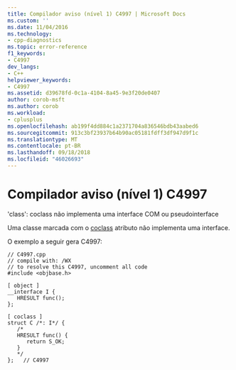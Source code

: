 ```yaml
---
title: Compilador aviso (nível 1) C4997 | Microsoft Docs
ms.custom: ''
ms.date: 11/04/2016
ms.technology:
- cpp-diagnostics
ms.topic: error-reference
f1_keywords:
- C4997
dev_langs:
- C++
helpviewer_keywords:
- C4997
ms.assetid: d39678fd-0c1a-4104-8a45-9e3f20de0407
author: corob-msft
ms.author: corob
ms.workload:
- cplusplus
ms.openlocfilehash: ab199f4dd884c1a2371704a836546bdb43aabed6
ms.sourcegitcommit: 913c3bf23937b64b90ac05181fdff3df947d9f1c
ms.translationtype: MT
ms.contentlocale: pt-BR
ms.lasthandoff: 09/18/2018
ms.locfileid: "46026693"
---
```

# <a name="compiler-warning-level-1-c4997"></a>Compilador aviso (nível 1) C4997

'class': coclass não implementa uma interface COM ou pseudointerface

Uma classe marcada com o [coclass](../../windows/coclass.md) atributo não implementa uma interface.

O exemplo a seguir gera C4997:

```
// C4997.cpp
// compile with: /WX
// to resolve this C4997, uncomment all code
#include <objbase.h>

[ object ]
__interface I {
   HRESULT func();
};

[ coclass ]
struct C /*: I*/ {
   /*
   HRESULT func() {
      return S_OK;
   }
   */
};   // C4997
```